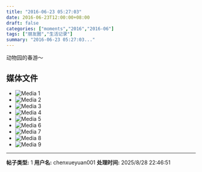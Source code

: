```yaml
---
title: "2016-06-23 05:27:03"
date: 2016-06-23T12:00:00+08:00
draft: false
categories: ["moments","2016","2016-06"]
tags: ["朋友圈","生活记录"]
summary: "2016-06-23 05:27:03..."
---
```


动物园的春游～

## 媒体文件

- ![Media 1](/Moments/photos/2016-06-23/201606230527030.jpg)
- ![Media 2](/Moments/photos/2016-06-23/201606230527031.jpg)
- ![Media 3](/Moments/photos/2016-06-23/201606230527032.jpg)
- ![Media 4](/Moments/photos/2016-06-23/201606230527033.jpg)
- ![Media 5](/Moments/photos/2016-06-23/201606230527034.jpg)
- ![Media 6](/Moments/photos/2016-06-23/201606230527035.jpg)
- ![Media 7](/Moments/photos/2016-06-23/201606230527036.jpg)
- ![Media 8](/Moments/photos/2016-06-23/201606230527037.jpg)
- ![Media 9](/Moments/photos/2016-06-23/201606230527038.jpg)

---

**帖子类型:** 1
**用户名:** chenxueyuan001
**处理时间:** 2025/8/28 22:46:51